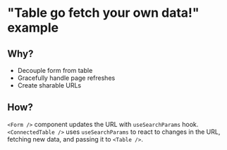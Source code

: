 # "Table go fetch your own data!" example

## Why?

- Decouple form from table
- Gracefully handle page refreshes
- Create sharable URLs

## How?

`<Form />` component updates the URL with `useSearchParams` hook. `<ConnectedTable />` uses `useSearchParams` to react to changes in the URL, fetching new data, and passing it to `<Table />`.

